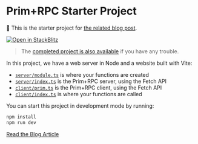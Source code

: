 # Prim+RPC Starter Project

📖 This is the starter project for [the related blog post](https://blog.doseofted.me/javascript-as-a-query-language).

[![Open in StackBlitz](https://developer.stackblitz.com/img/open_in_stackblitz_small.svg)](https://stackblitz.com/github/doseofted/prim-rpc-starter/tree/follow-along)

> The [completed project is also available](https://github.com/doseofted/prim-rpc-starter) if you have any trouble.

In this project, we have a web server in Node and a website built with Vite:

- [`server/module.ts`](./server/index.ts) is where your functions are created
- [`server/index.ts`](./server/index.ts) is the Prim+RPC server, using the Fetch API
- [`client/prim.ts`](./client/prim.ts) is the Prim+RPC client, using the Fetch API
- [`client/index.ts`](./client/index.ts) is where your functions are called

You can start this project in development mode by running:

```zsh
npm install
npm run dev
```

[Read the Blog Article](https://blog.doseofted.me/javascript-as-a-query-language)
